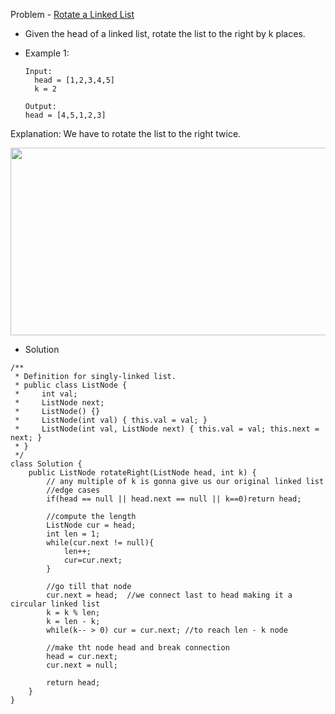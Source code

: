 Problem - [Rotate a Linked List](https://leetcode.com/problems/rotate-list/description/)

- Given the head of a linked list, rotate the list to the right by k places.

- Example 1:

      Input:
	    head = [1,2,3,4,5] 
	    k = 2
      
      Output:
      head = [4,5,1,2,3]
      
Explanation:
 We have to rotate the list to the right twice.
 
<img src = "https://user-images.githubusercontent.com/101946115/208231221-f8afeacd-db6c-4e82-ab7b-8134f4bd670d.png" height = 300 width = 700 />

- Solution

```
/**
 * Definition for singly-linked list.
 * public class ListNode {
 *     int val;
 *     ListNode next;
 *     ListNode() {}
 *     ListNode(int val) { this.val = val; }
 *     ListNode(int val, ListNode next) { this.val = val; this.next = next; }
 * }
 */
class Solution {
    public ListNode rotateRight(ListNode head, int k) {
        // any multiple of k is gonna give us our original linked list
        //edge cases
        if(head == null || head.next == null || k==0)return head;
        
        //compute the length
        ListNode cur = head;
        int len = 1;
        while(cur.next != null){
            len++;
            cur=cur.next;
        }
        
        //go till that node
        cur.next = head;  //we connect last to head making it a circular linked list
        k = k % len;
        k = len - k;
        while(k-- > 0) cur = cur.next; //to reach len - k node
        
        //make tht node head and break connection
        head = cur.next;
        cur.next = null;
        
        return head;
    }
}
```
